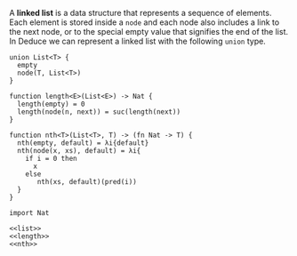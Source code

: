 
A **linked list** is a data structure that represents a sequence of
elements.  Each element is stored inside a `node` and each node also
includes a link to the next node, or to the special empty value that
signifies the end of the list. In Deduce we can represent a linked
list with the following `union` type.

``` {.deduce #list}
union List<T> {
  empty
  node(T, List<T>)
}
```

``` {.deduce #length}
function length<E>(List<E>) -> Nat {
  length(empty) = 0
  length(node(n, next)) = suc(length(next))
}
```

```{.deduce #nth}
function nth<T>(List<T>, T) -> (fn Nat -> T) {
  nth(empty, default) = λi{default}
  nth(node(x, xs), default) = λi{
    if i = 0 then
      x
    else
       nth(xs, default)(pred(i))
  }
}
```

```{.deduce file=ex/LinkedLists.pf}
import Nat

<<list>>
<<length>>
<<nth>>
```
